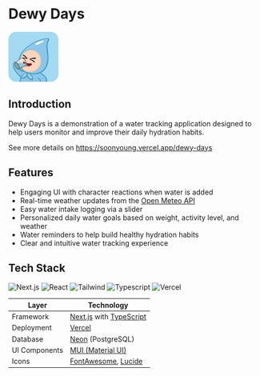 # Dewy Days
<a href="https://dewy-days.vercel.app/" target="_blank">
<img src="public/appIcon.png" alt="App Screenshot" width="100" /><br>
</a> 

## Introduction
Dewy Days is a demonstration of a water tracking application designed to help users monitor and improve their daily hydration habits.

See more details on https://soonyoung.vercel.app/dewy-days

## Features
* Engaging UI with character reactions when water is added
* Real-time weather updates from the [Open Meteo API](https://open-meteo.com/)
* Easy water intake logging via a slider
* Personalized daily water goals based on weight, activity level, and weather
* Water reminders to help build healthy hydration habits
* Clear and intuitive water tracking experience

## Tech Stack
![Next.js](https://img.shields.io/badge/Next.js-000000?style=for-the-badge&logo=next.js&logoColor=white)
![React](https://img.shields.io/badge/React-61DAFB?style=for-the-badge&logo=react&logoColor=black)
![Tailwind](https://img.shields.io/badge/TailwindCSS-38B2AC?style=for-the-badge&logo=tailwind-css&logoColor=white)
![Typescript](https://img.shields.io/badge/TypeScript-3178C6?style=for-the-badge&logo=typescript&logoColor=white)
![Vercel](https://img.shields.io/badge/Vercel-000000?style=for-the-badge&logo=vercel&logoColor=white)

| Layer        | Technology |
| ------------ | ---------- |
| Framework    | [Next.js](https://nextjs.org/) with [TypeScript](https://www.typescriptlang.org/) |
| Deployment   | [Vercel](https://vercel.com/) |
| Database     | [Neon](https://neon.tech/) (PostgreSQL) |
| UI Components| [MUI (Material UI)](https://mui.com/) |
| Icons        | [FontAwesome](https://fontawesome.com/), [Lucide](https://lucide.dev/) |